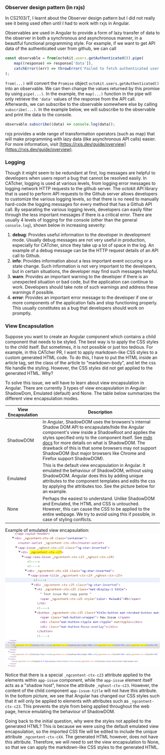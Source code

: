### Observer design pattern (in rxjs)

In CS2103/T, I learnt about the Observer design pattern but I did not really see it being used often until I had to work with rxjs in Angular.

Observables are used in Angular to provide a form of lazy transfer of data to the observer in both a synchronous and asynchronous manner, in a beautiful functional programming style. For example, if we want to get API data of the authenticated user from github, we can call

```typescript
const observable = from(octokit.users.getAuthenticated()).pipe(
    map((response) => response['data']),
    catchError((err) => throwError('Failed to fetch authenticated user.'))
);
```

`from(...)` will convert the `Promise` object `octokit.users.getAuthenticated()` into an observable. We can then change the values returned by this promise by using `pipe(...)`. In the example, the `map(...)` function in the pipe will only retrieve the `'data'` values of the response from the API call. Afterwards, we can subscribe to the observable somewhere else by calling `subscribe(...)`. In the example below, we will subscribe to the observable and print the data to the console.

```typescript
observable.subscribe((data) => console.log(data));
```

rxjs provides a wide range of transformation operators (such as map) that will make programming with lazy data (like asynchronous API calls) easier. For more information, visit [https://rxjs.dev/guide/overview](https://rxjs.dev/guide/overview).

### Logging

Though it might seem to be redundant at first, log messages are helpful to developers when users report a bug that cannot be resolved easily. In CATcher, logging is used at various levels, from logging error messages to logging network HTTP requests to the github server. The octokit API library that is used to perform API requests to the Github server allows developers to customize the various logging levels, so that there is no need to manually hard-code the logging messages for every method that has a Github API call. By separating the various logging levels, developers can easily filter through the less important messages if there is a critical error. There are usually 4 levels of logging for the console (other than the general `console.log`), shown below in increasing severity:

1. **debug**: Provides useful information to the developer in development mode. Usually debug messages are not very useful in production, especially for CATcher, since they take up a lot of space in the log. An example of a debug message can be the HTTP request details of an API call to Github.
2. **info**: Provides information about a less important event occuring or a state change. Such information is not very important to the developers, but in certain situations, the developer may find such messages helpful.
3. **warn**: Provides an important warning to the developer if there is an unexpected situation or bad code, but the application can continue to work. Developers should take note of such warnings and address these warnings if possible.
4. **error**: Provides an important error message to the developer if one or more components of the application fails and stop functioning properly. This usually constitutes as a bug that developers should work on promptly.

### View Encapsulation

Suppose you want to create an Angular component which contains a child component that needs to be styled. The best way is to apply the CSS styles to the child itself. But sometimes, it is not possible or just too tedious. For example, in this CATcher PR, I want to apply markdown-like CSS styles to a custom generated HTML code. To do this, I have to put the HTML inside an article tag, set the class of the article to "markdown-body", and let the css file handle the styling. However, the CSS styles did not get applied to the generated HTML. Why?

To solve this issue, we will have to learn about view encapsulation in Angular. There are currently 3 types of view encapsulation in Angular: ShadowDom, Emulated (default) and None. The table below summarizes the different view encapsulation modes.

| View Encapsulation | Description |
| ---- | ---- |
| ShadowDOM | In Angular, ShadowDOM uses the browsers's internal Shadow DOM API to encapsulate/hide the Angular component's view inside a ShadowRoot and applies the styles specified only to the component itself. See [mdn docs](https://developer.mozilla.org/en-US/docs/Web/Web_Components/Using_shadow_DOM) for more details on what is ShadowDOM. The drawback of this is that some browsers may not support ShadowDOM (but major browsers like Chrome and Firefox support ShadowDOM). |
| Emulated | This is the default view encapsulation in Angular. It emulated the behaviour of ShadowDOM, without using ShadowDOM. Angular does this by adding unique attributes to the component templates and edits the css by applying the attributes too. See the picture below for an example. |
| None | Perhaps the easiest to understand. Unlike ShadowDOM and Emulated, the HTML and CSS is untouched. However, this can cause the CSS to be applied to the entire webpage. We try to avoid using this if possible, in case of styling conflicts. |

Example of emulated view encapsulation:
![Component](Emulated_encapsulation_component.png)
![Style](Emulated_encapsulation_style.png)

Notice that there is a special `_ngcontent-ctx-c23` attribute applied to the elements within `app-issue` component, while the `app-issue` element itself acts as a "shadow host", hence the attribute `_nghost-ctx-c23`. However, the content of the child component `app-issue-title` will not have this attribute. In the bottom picture, we see that Angular has changed our CSS styles such that it will only be applied to elements with attributes such as `_ngcontent-ctx-c23`. This prevents the style from being applied throughout the web page, hence emulating the behaviour of ShadowDOM.

Going back to the initial question, why were the styles not applied to the generated HTML? This is because we were using the default emulated view encapsulation, so the imported CSS file will be edited to include the unique attribute `_ngcontent-ctx-cXX`. The generated HTML however, does not have this attribute. Therefore, we will need to set the view encapsulation to None, so that we can apply the markdown-like CSS styles to the generated HTML.
